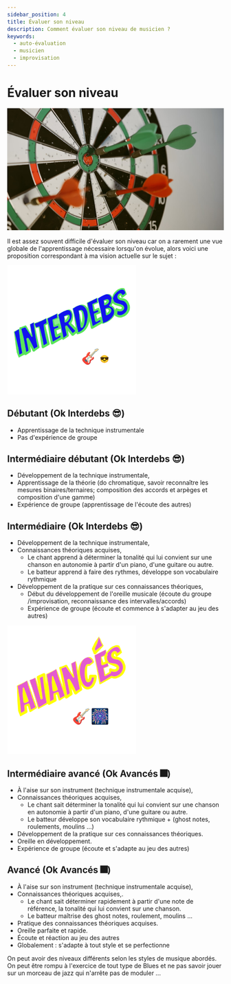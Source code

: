 ```yaml
---
sidebar_position: 4
title: Évaluer son niveau
description: Comment évaluer son niveau de musicien ?
keywords:
  - auto-évaluation
  - musicien
  - improvisation
---
```


# Évaluer son niveau

![cible](/img/cible_unsplash.jpg)

Il est assez souvent difficile d'évaluer son niveau car on a rarement une vue globale de l'apprentissage nécessaire lorsqu'on évolue, alors voici une proposition correspondant à ma vision actuelle sur le sujet :

<img src="/img/interdebs.png" width="300"/>

## Débutant (Ok Interdebs 😎)
- Apprentissage de la technique instrumentale
- Pas d'expérience de groupe
## Intermédiaire débutant (Ok Interdebs 😎)
- Développement de la technique instrumentale,
- Apprentissage de la théorie (do chromatique, savoir reconnaître les mesures binaires/ternaires; composition des accords et arpèges et composition d'une gamme)
- Expérience de groupe (apprentissage de l'écoute des autres)
## Intermédiaire (Ok Interdebs 😎)
- Développement de la technique instrumentale,
- Connaissances théoriques acquises,
    * Le chant apprend à déterminer la tonalité qui lui convient sur une chanson en autonomie à partir d'un piano, d'une guitare ou autre.
    * Le batteur apprend à faire des rythmes, développe son vocabulaire rythmique
- Développement de la pratique sur ces connaissances théoriques,
    * Début du développement de l'oreille musicale (écoute du groupe /improvisation, reconnaissance des intervalles/accords)
    * Expérience de groupe (écoute et commence à s'adapter au jeu des autres)

<img src="/img/avances.png" width="300"/>

## Intermédiaire avancé (Ok Avancés 🎆)
- À l'aise sur son instrument (technique instrumentale acquise),
- Connaissances théoriques acquises,
    * Le chant sait déterminer la tonalité qui lui convient sur une chanson en autonomie à partir d'un piano, d'une guitare ou autre.
    * Le batteur développe son vocabulaire rythmique + (ghost notes, roulements, moulins ...)
- Développement de la pratique sur ces connaissances théoriques.
- Oreille en développement.
- Expérience de groupe (écoute et s'adapte au jeu des autres)
## Avancé (Ok Avancés 🎆)
- À l'aise sur son instrument (technique instrumentale acquise),
- Connaissances théoriques acquises,.
    * Le chant sait déterminer rapidement à partir d'une note de référence, la tonalité qui lui convient sur une chanson.
    * Le batteur maîtrise des ghost notes, roulement, moulins ...
- Pratique des connaissances théoriques acquises.
- Oreille parfaite et rapide.
- Écoute et réaction au jeu des autres
- Globalement : s'adapte à tout style et se perfectionne

On peut avoir des niveaux différents selon les styles de musique abordés. On peut être rompu à l'exercice de tout type de Blues et ne pas savoir jouer sur un morceau de jazz qui n'arrête pas de moduler ...